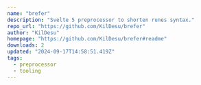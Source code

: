 ```yaml
---
name: "brefer"
description: "Svelte 5 preprocessor to shorten runes syntax."
repo_url: "https://github.com/KilDesu/brefer"
author: "KilDesu"
homepage: "https://github.com/KilDesu/brefer#readme"
downloads: 2
updated: "2024-09-17T14:58:51.419Z"
tags: 
  - preprocessor
  - tooling
---
```

